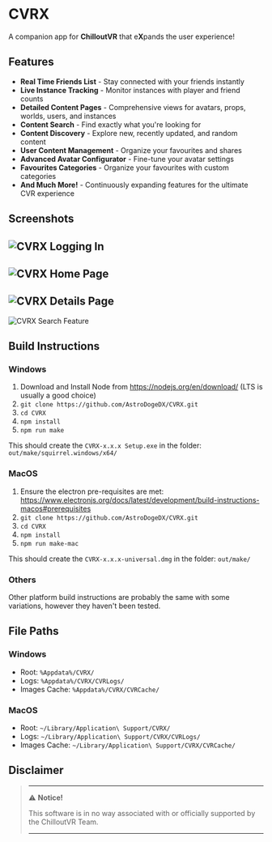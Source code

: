 # CVRX

A companion app for **ChilloutVR** that e**X**pands the user experience!

## Features
* **Real Time Friends List** - Stay connected with your friends instantly
* **Live Instance Tracking** - Monitor instances with player and friend counts
* **Detailed Content Pages** - Comprehensive views for avatars, props, worlds, users, and instances
* **Content Search** - Find exactly what you're looking for
* **Content Discovery** - Explore new, recently updated, and random content
* **User Content Management** - Organize your favourites and shares
* **Advanced Avatar Configurator** - Fine-tune your avatar settings
* **Favourites Categories** - Organize your favourites with custom categories
* **And Much More!** - Continuously expanding features for the ultimate CVR experience

## Screenshots
![CVRX Logging In](https://i.imgur.com/ftI2rGu.png)
---
![CVRX Home Page](https://i.imgur.com/snpUoEi.png)
---
![CVRX Details Page](https://i.imgur.com/OJyn3tp.png)
---
![CVRX Search Feature](https://i.imgur.com/ggSqj03.png)

## Build Instructions
### Windows
1. Download and Install Node from https://nodejs.org/en/download/ (LTS is usually a good choice)
2. `git clone https://github.com/AstroDogeDX/CVRX.git`
3. `cd CVRX`
4. `npm install`
5. `npm run make`

This should create the `CVRX-x.x.x Setup.exe` in the folder: `out/make/squirrel.windows/x64/`

### MacOS
1. Ensure the electron pre-requisites are met: https://www.electronjs.org/docs/latest/development/build-instructions-macos#prerequisites
2. `git clone https://github.com/AstroDogeDX/CVRX.git`
3. `cd CVRX`
4. `npm install`
5. `npm run make-mac`

This should create the `CVRX-x.x.x-universal.dmg` in the folder: `out/make/`

### Others
Other platform build instructions are probably the same with some variations, however they haven't been tested.

## File Paths
### Windows
- Root: `%Appdata%/CVRX/`
- Logs: `%Appdata%/CVRX/CVRLogs/`
- Images Cache: `%Appdata%/CVRX/CVRCache/`

### MacOS
- Root: `~/Library/Application\ Support/CVRX/`
- Logs: `~/Library/Application\ Support/CVRX/CVRLogs/`
- Images Cache: `~/Library/Application\ Support/CVRX/CVRCache/`

## Disclaimer
> ---
> ⚠️ **Notice!**  
>
> This software is in no way associated with or officially supported by the ChilloutVR Team.
>
> ---
